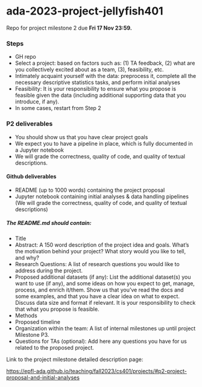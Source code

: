 # ada-2023-project-jellyfish401
Repo for project milestone 2 due **Fri 17 Nov 23:59.**

### Steps
- GH repo
- Select a project: based on factors such as: (1) TA feedback, (2) what are you collectively excited about as a team, (3), feasibility, etc.
- Intimately acquaint yourself with the data: preprocess it, complete all the necessary descriptive statistics tasks, and perform initial analyses
- Feasibility: It is your responsibility to ensure what you propose is feasible given the data (including additional supporting data that you introduce, if any).
- In some cases, restart from Step 2

### P2 deliverables
- You should show us that you have clear project goals
- We expect you to have a pipeline in place, which is fully documented in a Jupyter notebook
- We will grade the correctness, quality of code, and quality of textual descriptions.
  
#### Github deliverables
- README (up to 1000 words) containing the project proposal
- Jupyter notebook containing initial analyses & data handling pipelines (We will grade the correctness, quality of code, and quality of textual descriptions)


##### The README.md should contain:
- Title
- Abstract: A 150 word description of the project idea and goals. What’s the motivation behind your project? What story would you like to tell, and why?
- Research Questions: A list of research questions you would like to address during the project.
- Proposed additional datasets (if any): List the additional dataset(s) you want to use (if any), and some ideas on how you expect to get, manage, process, and enrich it/them. Show us that you’ve read the docs and some examples, and that you have a clear idea on what to expect. Discuss data size and format if relevant. It is your responsibility to check that what you propose is feasible.
- Methods
- Proposed timeline
- Organization within the team: A list of internal milestones up until project Milestone P3.
- Questions for TAs (optional): Add here any questions you have for us related to the proposed project.


Link to the project milestone detailed description page:

https://epfl-ada.github.io/teaching/fall2023/cs401/projects/#p2-project-proposal-and-initial-analyses 
